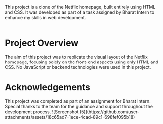 This project is a clone of the Netflix homepage, built entirely using HTML and CSS. It was developed as part of a task assigned by Bharat Intern to enhance my skills in web development.
<br><br>

<h1>Project Overview</h1>
The aim of this project was to replicate the visual layout of the Netflix homepage, focusing solely on the front-end aspects using only HTML and CSS. No JavaScript or backend technologies were used in this project.
<h1>Acknowledgements</h1>
This project was completed as part of an assignment for Bharat Intern. Special thanks to the team for the guidance and support throughout the development process.
![Screenshot (5)](https://github.com/user-attachments/assets/18c65ad7-1ece-4cad-89c1-698fef095b18)
